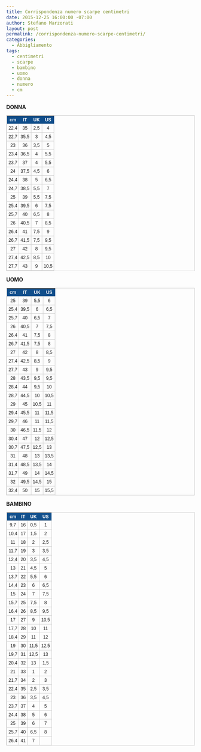```yaml
---
title: Corrispondenza numero scarpe centimetri
date: 2015-12-25 16:00:00 -07:00
author: Stefano Marzorati
layout: post
permalink: /corrispondenza-numero-scarpe-centimetri/
categories:
  - Abbigliamento
tags:
  - centimetri
  - scarpe
  - bambino
  - uomo
  - donna
  - numero
  - cm
---
```

**DONNA**   

<style type="text/css">
	table.tableizer-table {
	border: 1px solid #CCC; font-family: Arial, Helvetica, sans-serif;
	font-size: 12px;
	text-align: center
} 
.tableizer-table td {
	padding: 4px;
	margin: 3px;
	border: 1px solid #ccc;
}
.tableizer-table th {
	background-color: #104E8B; 
	color: #FFF;
	font-weight: bold;
}
</style><table class="tableizer-table">
<tr class="tableizer-firstrow"><th>cm</th><th>IT</th><th>UK</th><th>US</th></tr>
 <tr><td>22,4</td><td>35</td><td>2,5</td><td>4</td></tr>
 <tr><td>22,7</td><td>35,5</td><td>3</td><td>4,5</td></tr>
 <tr><td>23</td><td>36</td><td>3,5</td><td>5</td></tr>
 <tr><td>23,4</td><td>36,5</td><td>4</td><td>5,5</td></tr>
 <tr><td>23,7</td><td>37</td><td>4</td><td>5,5</td></tr>
 <tr><td>24</td><td>37,5</td><td>4,5</td><td>6</td></tr>
 <tr><td>24,4</td><td>38</td><td>5</td><td>6,5</td></tr>
 <tr><td>24,7</td><td>38,5</td><td>5,5</td><td>7</td></tr>
 <tr><td>25</td><td>39</td><td>5,5</td><td>7,5</td></tr>
 <tr><td>25,4</td><td>39,5</td><td>6</td><td>7,5</td></tr>
 <tr><td>25,7</td><td>40</td><td>6,5</td><td>8</td></tr>
 <tr><td>26</td><td>40,5</td><td>7</td><td>8,5</td></tr>
 <tr><td>26,4</td><td>41</td><td>7,5</td><td>9</td></tr>
 <tr><td>26,7</td><td>41,5</td><td>7,5</td><td>9,5</td></tr>
 <tr><td>27</td><td>42</td><td>8</td><td>9,5</td></tr>
 <tr><td>27,4</td><td>42,5</td><td>8,5</td><td>10</td></tr>
 <tr><td>27,7</td><td>43</td><td>9</td><td>10,5</td></tr>
</table>

**UOMO**   

</style><table class="tableizer-table">
<tr class="tableizer-firstrow"><th>cm</th><th>IT</th><th>UK</th><th>US</th></tr>
 <tr><td>25</td><td>39</td><td>5,5</td><td>6</td></tr>
 <tr><td>25,4</td><td>39,5</td><td>6</td><td>6,5</td></tr>
 <tr><td>25,7</td><td>40</td><td>6,5</td><td>7</td></tr>
 <tr><td>26</td><td>40,5</td><td>7</td><td>7,5</td></tr>
 <tr><td>26,4</td><td>41</td><td>7,5</td><td>8</td></tr>
 <tr><td>26,7</td><td>41,5</td><td>7,5</td><td>8</td></tr>
 <tr><td>27</td><td>42</td><td>8</td><td>8,5</td></tr>
 <tr><td>27,4</td><td>42,5</td><td>8,5</td><td>9</td></tr>
 <tr><td>27,7</td><td>43</td><td>9</td><td>9,5</td></tr>
 <tr><td>28</td><td>43,5</td><td>9,5</td><td>9,5</td></tr>
 <tr><td>28,4</td><td>44</td><td>9,5</td><td>10</td></tr>
 <tr><td>28,7</td><td>44,5</td><td>10</td><td>10,5</td></tr>
 <tr><td>29</td><td>45</td><td>10,5</td><td>11</td></tr>
 <tr><td>29,4</td><td>45,5</td><td>11</td><td>11,5</td></tr>
 <tr><td>29,7</td><td>46</td><td>11</td><td>11,5</td></tr>
 <tr><td>30</td><td>46,5</td><td>11,5</td><td>12</td></tr>
 <tr><td>30,4</td><td>47</td><td>12</td><td>12,5</td></tr>
 <tr><td>30,7</td><td>47,5</td><td>12,5</td><td>13</td></tr>
 <tr><td>31</td><td>48</td><td>13</td><td>13,5</td></tr>
 <tr><td>31,4</td><td>48,5</td><td>13,5</td><td>14</td></tr>
 <tr><td>31,7</td><td>49</td><td>14</td><td>14,5</td></tr>
 <tr><td>32</td><td>49,5</td><td>14,5</td><td>15</td></tr>
 <tr><td>32,4</td><td>50</td><td>15</td><td>15,5</td></tr>
</table>

**BAMBINO**   

</style><table class="tableizer-table">
<tr class="tableizer-firstrow"><th>cm</th><th>IT</th><th>UK</th><th>US</th></tr>
 <tr><td>9,7</td><td>16</td><td>0,5</td><td>1</td></tr>
 <tr><td>10,4</td><td>17</td><td>1,5</td><td>2</td></tr>
 <tr><td>11</td><td>18</td><td>2</td><td>2,5</td></tr>
 <tr><td>11,7</td><td>19</td><td>3</td><td>3,5</td></tr>
 <tr><td>12,4</td><td>20</td><td>3,5</td><td>4,5</td></tr>
 <tr><td>13</td><td>21</td><td>4,5</td><td>5</td></tr>
 <tr><td>13,7</td><td>22</td><td>5,5</td><td>6</td></tr>
 <tr><td>14,4</td><td>23</td><td>6</td><td>6,5</td></tr>
 <tr><td>15</td><td>24</td><td>7</td><td>7,5</td></tr>
 <tr><td>15,7</td><td>25</td><td>7,5</td><td>8</td></tr>
 <tr><td>16,4</td><td>26</td><td>8,5</td><td>9,5</td></tr>
 <tr><td>17</td><td>27</td><td>9</td><td>10,5</td></tr>
 <tr><td>17,7</td><td>28</td><td>10</td><td>11</td></tr>
 <tr><td>18,4</td><td>29</td><td>11</td><td>12</td></tr>
 <tr><td>19</td><td>30</td><td>11,5</td><td>12,5</td></tr>
 <tr><td>19,7</td><td>31</td><td>12,5</td><td>13</td></tr>
 <tr><td>20,4</td><td>32</td><td>13</td><td>1,5</td></tr>
 <tr><td>21</td><td>33</td><td>1</td><td>2</td></tr>
 <tr><td>21,7</td><td>34</td><td>2</td><td>3</td></tr>
 <tr><td>22,4</td><td>35</td><td>2,5</td><td>3,5</td></tr>
 <tr><td>23</td><td>36</td><td>3,5</td><td>4,5</td></tr>
 <tr><td>23,7</td><td>37</td><td>4</td><td>5</td></tr>
 <tr><td>24,4</td><td>38</td><td>5</td><td>6</td></tr>
 <tr><td>25</td><td>39</td><td>6</td><td>7</td></tr>
 <tr><td>25,7</td><td>40</td><td>6,5</td><td>8</td></tr>
 <tr><td>26,4</td><td>41</td><td>7</td><td></td></tr>
</table>
